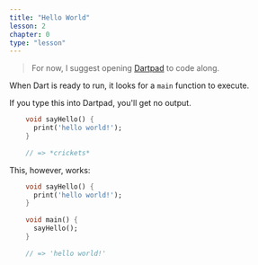 ```yaml
---
title: "Hello World"
lesson: 2
chapter: 0
type: "lesson"
---
```


> For now, I suggest opening [Dartpad](https://dartpad.dartlang.org/) to code along.


When Dart is ready to run, it looks for a `main` function to execute.

If you type this into Dartpad, you'll get no output.
```dart
    void sayHello() {
      print('hello world!');
    }
    
    // => *crickets*
```


This, however, works:
```dart
    void sayHello() {
      print('hello world!');
    }
    
    void main() {
      sayHello();
    }
    
    // => 'hello world!'
```